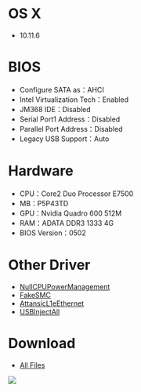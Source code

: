# OS X
- 10.11.6


# BIOS
- Configure SATA as：AHCI
- Intel Virtualization Tech：Enabled
- JM368 IDE：Disabled
- Serial Port1 Address：Disabled
- Parallel Port Address：Disabled
- Legacy USB Support：Auto


# Hardware
- CPU：Core2 Duo Processor E7500
- MB：P5P43TD
- GPU：Nvidia Quadro 600 512M
- RAM：ADATA DDR3 1333 4G
- BIOS Version：0502


# Other Driver
* [NullCPUPowerManagement](https://www.tonymacx86.com/resources/nullcpupowermanagement.268)
* [FakeSMC](https://www.tonymacx86.com/resources/fakesmc.282)
* [AttansicL1eEthernet](http://www.insanelymac.com/forum/files/download/369-attansicl1eethernetkext)
* [USBInjectAll](https://bitbucket.org/RehabMan/os-x-usb-inject-all/downloads/RehabMan-USBInjectAll-2016-0907.zip)


# Download
* [All Files](https://bitbucket.org/ChengYouFang/hackintosh/downloads/P5P43TD.zip) 


![](https://1.bp.blogspot.com/-QPClp6LVBQM/WBSNi2wV40I/AAAAAAAAH6M/g0kXs7BfasIN-kbAe-gs6HtTlCe83xwHACLcB/s1600/Screen%2BShot%2B2016-10-29%2Bat%2B4.33.11%2BAM.png)